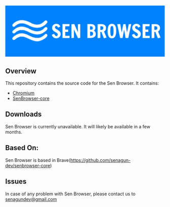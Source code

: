 ![Sen Browser](./docs/source/_static/SenBrowser.png)

## Overview

This repository contains the source code for the Sen Browser. It contains:

  - [Chromium](https://chromium.googlesource.com/chromium/src.git)
  - [SenBrowser-core](https://github.com/senagun-dev/senbrowser-core)

## Downloads

Sen Browser is currently unavailable. It will likely be available in a few months.

## Based On:

Sen Browser is based in Brave(https://github.com/senagun-dev/senbrowser-core)

## Issues

In case of any problem with Sen Browser, please contact us to senagundev@gmail.com
